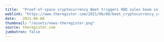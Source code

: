 ```yaml
---
title:  "Proof-of-space cryptocurrency Beet triggers HDD sales boom in Europe"
weblink: "https://www.theregister.com/2021/06/08/beet_cryptocurrency_creates_euro_hdd_boom/"
date:   2021-06-08
thumbnail: "/assets/news-theregister.png"
source: theregister.com
jumbotron: false
---
```

